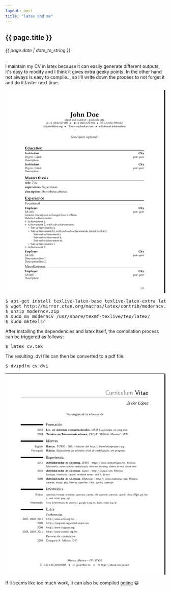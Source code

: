 ```yaml
---
layout: post
title: "latex and me"
---
```


## {{ page.title }}

###### {{ page.date | date_to_string }}

I maintain my CV in latex because it can easily generate different outputs, it's easy to modify and I think it gives extra geeky points. In the other hand not always is easy to compile.., so I'll write down the process to not forget it and do it faster next time.

[![](/assets/img/47.png)](http://www.sharepdfbooks.com/ZZKLWWMPNYPU/template_banking_black.pdf.html)

<pre class="sh_sh">
$ apt-get install texlive-latex-base texlive-latex-extra latex-xcolor texlive-fonts-recommended
$ wget http://mirror.ctan.org/macros/latex/contrib/moderncv.zip
$ unzip moderncv.zip
$ sudo mv moderncv /usr/share/texmf-texlive/tex/latex/
$ sudo mktexlsr
</pre>

After installing the dependencies and latex itself, the compilation process can be triggered as follows:

<pre class="sh_sh">
$ latex cv.tex
</pre>

The resulting .dvi file can then be converted to a pdf file:

<pre class="sh_sh">
$ dvipdfm cv.dvi
</pre>

[![](/assets/img/48.png)](https://gist.github.com/2704079)

If it seems like too much work, it can also be compiled [online](https://www.sharelatex.com) &#128513;
